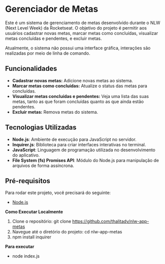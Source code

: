# Gerenciador de Metas

Este é um sistema de gerenciamento de metas desenvolvido durante o NLW (Next Level Week) da Rocketseat. O objetivo do projeto é permitir aos usuários cadastrar novas metas, marcar metas como concluídas, visualizar metas concluídas e pendentes, e excluir metas.

Atualmente, o sistema não possui uma interface gráfica, interações são realizadas por meio de linha de comando.

## Funcionalidades

- **Cadastrar novas metas:** Adicione novas metas ao sistema.
- **Marcar metas como concluídas:** Atualize o status das metas para concluídas.
- **Visualizar metas concluídas e pendentes:** Veja uma lista das suas metas, tanto as que foram concluídas quanto as que ainda estão pendentes.
- **Excluir metas:** Remova metas do sistema.

## Tecnologias Utilizadas

- **Node.js**: Ambiente de execução para JavaScript no servidor.
- **Inquirer.js**: Biblioteca para criar interfaces interativas no terminal.
- **JavaScript**: Linguagem de programação utilizada no desenvolvimento do aplicativo.
- **File System (fs) Promises API**: Módulo do Node.js para manipulação de arquivos de forma assíncrona.

## Pré-requisitos

Para rodar este projeto, você precisará do seguinte:

- [Node.js](https://nodejs.org/)

**Como Executar Localmente**

1. Clone o repositório: git clone https://github.com/thalitadv/nlw-app-metas
2. Navegue até o diretório do projeto: cd nlw-app-metas
3. npm install inquirer
   
**Para executar**

- node index.js 
